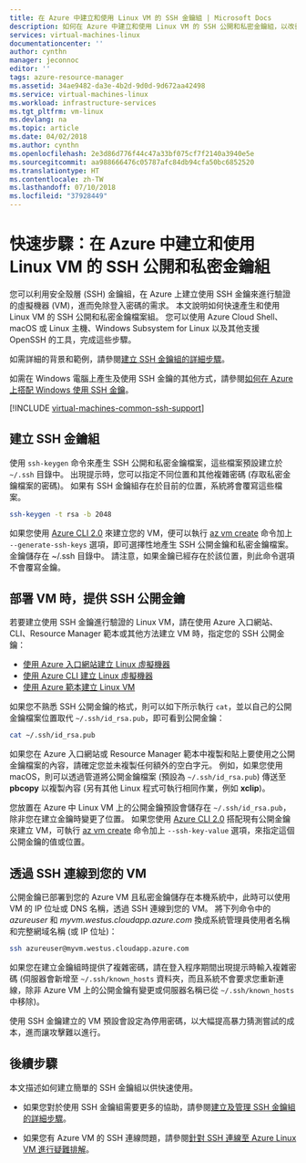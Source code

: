 ```yaml
---
title: 在 Azure 中建立和使用 Linux VM 的 SSH 金鑰組 | Microsoft Docs
description: 如何在 Azure 中建立和使用 Linux VM 的 SSH 公開和私密金鑰組，以改善驗證程序的安全性。
services: virtual-machines-linux
documentationcenter: ''
author: cynthn
manager: jeconnoc
editor: ''
tags: azure-resource-manager
ms.assetid: 34ae9482-da3e-4b2d-9d0d-9d672aa42498
ms.service: virtual-machines-linux
ms.workload: infrastructure-services
ms.tgt_pltfrm: vm-linux
ms.devlang: na
ms.topic: article
ms.date: 04/02/2018
ms.author: cynthn
ms.openlocfilehash: 2e3d86d776f44c47a33bf075cf7f2140a3940e5e
ms.sourcegitcommit: aa988666476c05787afc84db94cfa50bc6852520
ms.translationtype: HT
ms.contentlocale: zh-TW
ms.lasthandoff: 07/10/2018
ms.locfileid: "37928449"
---
```

# <a name="quick-steps-create-and-use-an-ssh-public-private-key-pair-for-linux-vms-in-azure"></a>快速步驟：在 Azure 中建立和使用 Linux VM 的 SSH 公開和私密金鑰組
您可以利用安全殼層 (SSH) 金鑰組，在 Azure 上建立使用 SSH 金鑰來進行驗證的虛擬機器 (VM)，進而免除登入密碼的需求。 本文說明如何快速產生和使用 Linux VM 的 SSH 公開和私密金鑰檔案組。 您可以使用 Azure Cloud Shell、macOS 或 Linux 主機、Windows Subsystem for Linux 以及其他支援 OpenSSH 的工具，完成這些步驟。 

如需詳細的背景和範例，請參閱[建立 SSH 金鑰組的詳細步驟](create-ssh-keys-detailed.md)。

如需在 Windows 電腦上產生及使用 SSH 金鑰的其他方式，請參閱[如何在 Azure 上搭配 Windows 使用 SSH 金鑰](ssh-from-windows.md)。

[!INCLUDE [virtual-machines-common-ssh-support](../../../includes/virtual-machines-common-ssh-support.md)]

## <a name="create-an-ssh-key-pair"></a>建立 SSH 金鑰組
使用 `ssh-keygen` 命令來產生 SSH 公開和私密金鑰檔案，這些檔案預設建立於 `~/.ssh` 目錄中。 出現提示時，您可以指定不同位置和其他複雜密碼 (存取私密金鑰檔案的密碼)。 如果有 SSH 金鑰組存在於目前的位置，系統將會覆寫這些檔案。

```bash
ssh-keygen -t rsa -b 2048
```

如果您使用 [Azure CLI 2.0](/cli/azure) 來建立您的 VM，便可以執行 [az vm create](/cli/azure/vm#az_vm_create) 命令加上 `--generate-ssh-keys` 選項，即可選擇性地產生 SSH 公開金鑰和私密金鑰檔案。 金鑰儲存在 ~/.ssh 目錄中。 請注意，如果金鑰已經存在於該位置，則此命令選項不會覆寫金鑰。

## <a name="provide-ssh-public-key-when-deploying-a-vm"></a>部署 VM 時，提供 SSH 公開金鑰
若要建立使用 SSH 金鑰進行驗證的 Linux VM，請在使用 Azure 入口網站、CLI、Resource Manager 範本或其他方法建立 VM 時，指定您的 SSH 公開金鑰：

* [使用 Azure 入口網站建立 Linux 虛擬機器](quick-create-portal.md?toc=%2fazure%2fvirtual-machines%2flinux%2ftoc.json)
* [使用 Azure CLI 建立 Linux 虛擬機器](quick-create-cli.md?toc=%2fazure%2fvirtual-machines%2flinux%2ftoc.json)
* [使用 Azure 範本建立 Linux VM](create-ssh-secured-vm-from-template.md?toc=%2fazure%2fvirtual-machines%2flinux%2ftoc.json)

如果您不熟悉 SSH 公開金鑰的格式，則可以如下所示執行 `cat`，並以自己的公開金鑰檔案位置取代 `~/.ssh/id_rsa.pub`，即可看到公開金鑰：

```bash
cat ~/.ssh/id_rsa.pub
```

如果您在 Azure 入口網站或 Resource Manager 範本中複製和貼上要使用之公開金鑰檔案的內容，請確定您並未複製任何額外的空白字元。 例如，如果您使用 macOS，則可以透過管道將公開金鑰檔案 (預設為 `~/.ssh/id_rsa.pub`) 傳送至 **pbcopy** 以複製內容 (另有其他 Linux 程式可執行相同作業，例如 **xclip**)。

您放置在 Azure 中 Linux VM 上的公開金鑰預設會儲存在 `~/.ssh/id_rsa.pub`，除非您在建立金鑰時變更了位置。 如果您使用 [Azure CLI 2.0](/cli/azure) 搭配現有公開金鑰來建立 VM，可執行 [az vm create](/cli/azure/vm#az_vm_create) 命令加上 `--ssh-key-value` 選項，來指定這個公開金鑰的值或位置。 

## <a name="ssh-to-your-vm"></a>透過 SSH 連線到您的 VM
公開金鑰已部署到您的 Azure VM 且私密金鑰儲存在本機系統中，此時可以使用 VM 的 IP 位址或 DNS 名稱，透過 SSH 連線到您的 VM。 將下列命令中的 *azureuser* 和 *myvm.westus.cloudapp.azure.com* 換成系統管理員使用者名稱和完整網域名稱 (或 IP 位址)：

```bash
ssh azureuser@myvm.westus.cloudapp.azure.com
```

如果您在建立金鑰組時提供了複雜密碼，請在登入程序期間出現提示時輸入複雜密碼  (伺服器會新增至 `~/.ssh/known_hosts` 資料夾，而且系統不會要求您重新連線，除非 Azure VM 上的公開金鑰有變更或伺服器名稱已從 `~/.ssh/known_hosts` 中移除)。

使用 SSH 金鑰建立的 VM 預設會設定為停用密碼，以大幅提高暴力猜測嘗試的成本，進而讓攻擊難以進行。 

## <a name="next-steps"></a>後續步驟

本文描述如何建立簡單的 SSH 金鑰組以供快速使用。 

* 如果您對於使用 SSH 金鑰組需要更多的協助，請參閱[建立及管理 SSH 金鑰組的詳細步驟](create-ssh-keys-detailed.md)。

* 如果您有 Azure VM 的 SSH 連線問題，請參閱[針對 SSH 連線至 Azure Linux VM 進行疑難排解](troubleshoot-ssh-connection.md)。


